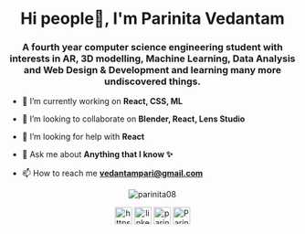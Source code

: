 <h1 align="center">Hi people👋, I'm Parinita Vedantam</h1>
<h3 align="center">A fourth year computer science engineering student with interests in AR, 3D modelling, Machine Learning, Data Analysis and Web Design & Development and learning many more undiscovered things.</h3>

- 🔭 I’m currently working on **React, CSS, ML**

- 👯 I’m looking to collaborate on **Blender, React, Lens Studio**

- 🤔 I’m looking for help with **React**

- 💬 Ask me about **Anything that I know ✨**

- 📫 How to reach me **vedantampari@gmail.com**

<p align="center"> <img src=https://github-readme-stats.vercel.app/api?username=parinita08&show_icons=true&theme=tokyonight alt=parinita08 /> </p>


<p align="center">
<a href=https://twitter.com/https://twitter.com/pari_vedantam target="blank"><img align="center" src=https://cdn.jsdelivr.net/npm/simple-icons@3.0.1/icons/twitter.svg alt="https://twitter.com/pari_vedantam" height="30" width="30" /></a>
<a href=https://linkedin.com/in/linkedin.com/in/parinita-vedantam-713351194 target="blank"><img align="center" src=https://cdn.jsdelivr.net/npm/simple-icons@3.0.1/icons/linkedin.svg alt="linkedin.com/in/parinita-vedantam-713351194" height="30" width="30" /></a>
<a href=https://instagram.com/parinita_vedantam target="blank"><img align="center" src=https://cdn.jsdelivr.net/npm/simple-icons@3.0.1/icons/instagram.svg alt="parinita_vedantam" height="30" width="30" /></a>
<a href="https://dev.to/parinita08" target="blank"><img align="center" src="https://d2fltix0v2e0sb.cloudfront.net/dev-badge.svg" alt="Parinita Vedantam's DEV Profile" height="30" width="30"></a>
</p>
